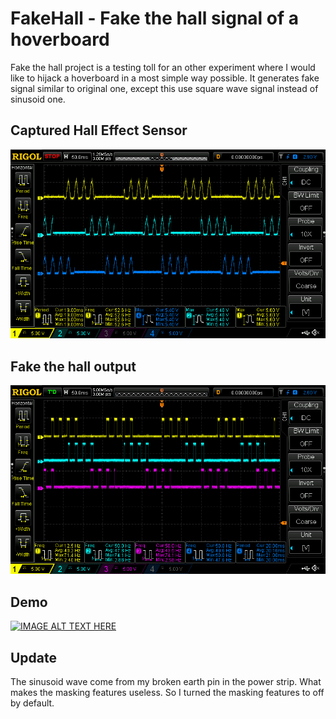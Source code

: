 # FakeHall - Fake the hall signal of a hoverboard

Fake the hall project is a testing toll for an other experiment where  I would
like to hijack a hoverboard in a most simple way possible.
It generates fake signal similar to original one, except this use square wave
signal instead of sinusoid one.

## Captured Hall Effect Sensor
![Captured Hall Effect Sensor](./captured-hall-effect-sensor.png "Captured Hall Effect Sensor")

## Fake the hall output
![Fake the hall output](./simulated-hall-effect-sensor.png "Fake the hall output")

## Demo
[![IMAGE ALT TEXT HERE](http://img.youtube.com/vi/ExROV8EL7GM/0.jpg)](https://youtu.be/ExROV8EL7GM)


## Update
The sinusoid wave come from my broken earth pin in the power strip. What makes the masking features useless.
So I turned the masking features to off by default.
